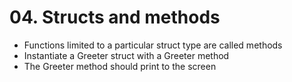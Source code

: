 # 04. Structs and methods

- Functions limited to a particular struct type are called methods
- Instantiate a Greeter struct with a Greeter method
- The Greeter method should print to the screen 